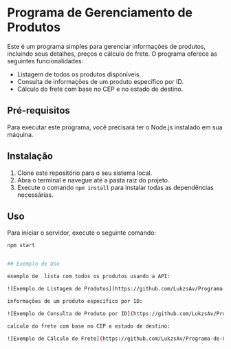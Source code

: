 # Programa de Gerenciamento de Produtos

Este é um programa simples para gerenciar informações de produtos, incluindo seus detalhes, preços e cálculo de frete. O programa oferece as seguintes funcionalidades:

- Listagem de todos os produtos disponíveis.
- Consulta de informações de um produto específico por ID.
- Cálculo do frete com base no CEP e no estado de destino.

## Pré-requisitos

Para executar este programa, você precisará ter o Node.js instalado em sua máquina.

## Instalação

1. Clone este repositório para o seu sistema local.
2. Abra o terminal e navegue até a pasta raiz do projeto.
3. Execute o comando `npm install` para instalar todas as dependências necessárias.

## Uso

Para iniciar o servidor, execute o seguinte comando:

```bash
npm start


## Exemplo de Uso

exemplo de  lista com todos os produtos usando a API:

![Exemplo de Listagem de Produtos](https://github.com/LukzsAv/Programa-de-Gerenciamento-de-Produtos/blob/master/screenshots/listProdutos.png)

informações de um produto específico por ID:

![Exemplo de Consulta de Produto por ID](https://github.com/LukzsAv/Programa-de-Gerenciamento-de-Produtos/blob/master/screenshots/ListId.png)

calculo do frete com base no CEP e estado de destino:

![Exemplo de Cálculo de Frete](https://github.com/LukzsAv/Programa-de-Gerenciamento-de-Produtos/blob/master/screenshots/frete.png)